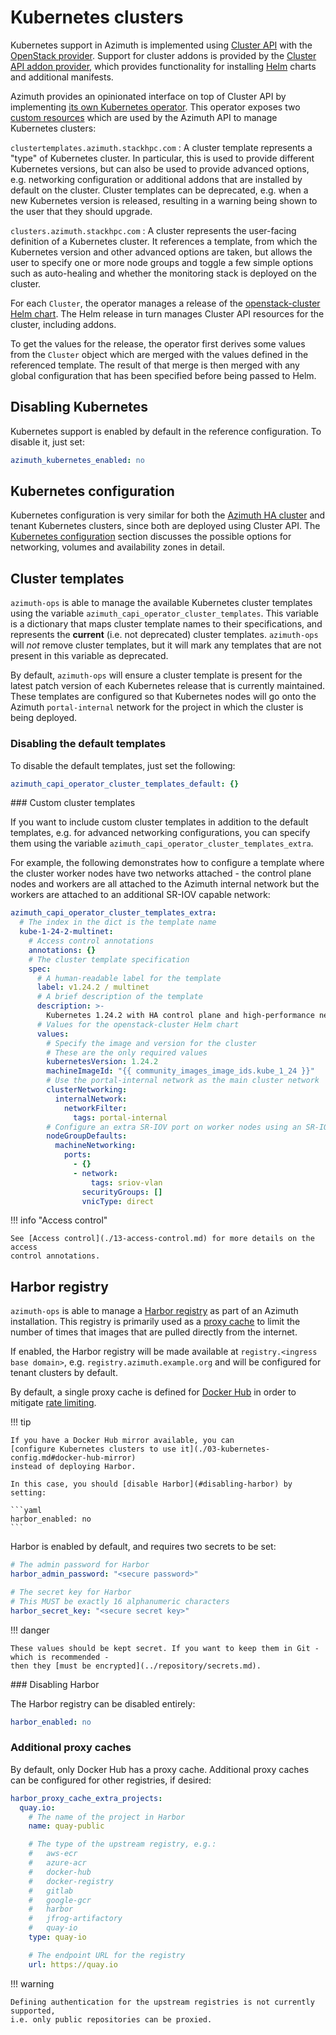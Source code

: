 # Kubernetes clusters

Kubernetes support in Azimuth is implemented using [Cluster API](https://cluster-api.sigs.k8s.io/)
with the [OpenStack provider](https://github.com/kubernetes-sigs/cluster-api-provider-openstack).
Support for cluster addons is provided by the
[Cluster API addon provider](https://github.com/azimuth-cloud/cluster-api-addon-provider), which
provides functionality for installing [Helm](https://helm.sh/) charts and additional manifests.

Azimuth provides an opinionated interface on top of Cluster API by implementing
[its own Kubernetes operator](https://github.com/azimuth-cloud/azimuth-capi-operator).
This operator exposes two
[custom resources](https://kubernetes.io/docs/concepts/extend-kubernetes/api-extension/custom-resources/)
which are used by the Azimuth API to manage Kubernetes clusters:

`clustertemplates.azimuth.stackhpc.com`
: A cluster template represents a "type" of Kubernetes cluster. In particular, this is used
  to provide different Kubernetes versions, but can also be used to provide advanced
  options, e.g. networking configuration or additional addons that are installed by default on
  the cluster. Cluster templates can be deprecated, e.g. when a new Kubernetes version is released,
  resulting in a warning being shown to the user that they should upgrade.

`clusters.azimuth.stackhpc.com`
: A cluster represents the user-facing definition of a Kubernetes cluster. It references a
  template, from which the Kubernetes version and other advanced options are taken, but allows
  the user to specify one or more node groups and toggle a few simple options such as
  auto-healing and whether the monitoring stack is deployed on the cluster.

For each `Cluster`, the operator manages a release of the
[openstack-cluster Helm chart](https://github.com/azimuth-cloud/capi-helm-charts/tree/main/charts/openstack-cluster).
The Helm release in turn manages Cluster API resources for the cluster, including addons.

To get the values for the release, the operator first derives some values from the `Cluster`
object which are merged with the values defined in the referenced template. The result of
that merge is then merged with any global configuration that has been specified before being
passed to Helm.

## Disabling Kubernetes

Kubernetes support is enabled by default in the reference configuration. To disable it, just
set:

```yaml  title="environments/my-site/inventory/group_vars/all/variables.yml"
azimuth_kubernetes_enabled: no
```

## Kubernetes configuration

Kubernetes configuration is very similar for both the
[Azimuth HA cluster](./02-deployment-method.md#highly-available-ha) and tenant Kubernetes
clusters, since both are deployed using Cluster API. The
[Kubernetes configuration](./03-kubernetes-config.md) section discusses the possible options
for networking, volumes and availability zones in detail.

## Cluster templates

`azimuth-ops` is able to manage the available Kubernetes cluster templates using the
variable `azimuth_capi_operator_cluster_templates`. This variable is a dictionary that
maps cluster template names to their specifications, and represents the **current** (i.e.
not deprecated) cluster templates. `azimuth-ops` will *not* remove cluster templates,
but it will mark any templates that are not present in this variable as deprecated.

By default, `azimuth-ops` will ensure a cluster template is present for the latest
patch version of each Kubernetes release that is currently maintained. These templates
are configured so that Kubernetes nodes will go onto the Azimuth `portal-internal`
network for the project in which the cluster is being deployed.

### Disabling the default templates

To disable the default templates, just set the following:

```yaml  title="environments/my-site/inventory/group_vars/all/variables.yml"
azimuth_capi_operator_cluster_templates_default: {}
```

### Custom cluster templates

If you want to include custom cluster templates in addition to the default templates,
e.g. for advanced networking configurations, you can specify them using the variable
`azimuth_capi_operator_cluster_templates_extra`.

For example, the following demonstrates how to configure a template where the cluster
worker nodes have two networks attached - the control plane nodes and workers are all
attached to the Azimuth internal network but the workers are attached to an additional
SR-IOV capable network:

```yaml  title="environments/my-site/inventory/group_vars/all/variables.yml"
azimuth_capi_operator_cluster_templates_extra:
  # The index in the dict is the template name
  kube-1-24-2-multinet:
    # Access control annotations
    annotations: {}
    # The cluster template specification
    spec:
      # A human-readable label for the template
      label: v1.24.2 / multinet
      # A brief description of the template
      description: >-
        Kubernetes 1.24.2 with HA control plane and high-performance networking.
      # Values for the openstack-cluster Helm chart
      values:
        # Specify the image and version for the cluster
        # These are the only required values
        kubernetesVersion: 1.24.2
        machineImageId: "{{ community_images_image_ids.kube_1_24 }}"
        # Use the portal-internal network as the main cluster network
        clusterNetworking:
          internalNetwork:
            networkFilter:
              tags: portal-internal
        # Configure an extra SR-IOV port on worker nodes using an SR-IOV capable network
        nodeGroupDefaults:
          machineNetworking:
            ports:
              - {}
              - network:
                  tags: sriov-vlan
                securityGroups: []
                vnicType: direct
```

!!! info  "Access control"

    See [Access control](./13-access-control.md) for more details on the access
    control annotations.

## Harbor registry

`azimuth-ops` is able to manage a [Harbor registry](https://goharbor.io/) as part of an Azimuth
installation. This registry is primarily used as a
[proxy cache](https://goharbor.io/docs/2.1.0/administration/configure-proxy-cache/)
to limit the number of times that images that are pulled directly from the internet.

If enabled, the Harbor registry will be made available at `registry.<ingress base domain>`,
e.g. `registry.azimuth.example.org` and will be configured for tenant clusters by default.

By default, a single proxy cache is defined for [Docker Hub](https://hub.docker.com/) in order
to mitigate [rate limiting](https://docs.docker.com/docker-hub/download-rate-limit/).

!!! tip

    If you have a Docker Hub mirror available, you can
    [configure Kubernetes clusters to use it](./03-kubernetes-config.md#docker-hub-mirror)
    instead of deploying Harbor.

    In this case, you should [disable Harbor](#disabling-harbor) by setting:

    ```yaml
    harbor_enabled: no
    ```

Harbor is enabled by default, and requires two secrets to be set:

```yaml  title="environments/my-site/inventory/group_vars/all/secrets.yml"
# The admin password for Harbor
harbor_admin_password: "<secure password>"

# The secret key for Harbor
# This MUST be exactly 16 alphanumeric characters
harbor_secret_key: "<secure secret key>"
```

!!! danger

    These values should be kept secret. If you want to keep them in Git - which is recommended -
    then they [must be encrypted](../repository/secrets.md).

### Disabling Harbor

The Harbor registry can be disabled entirely:

```yaml  title="environments/my-site/inventory/group_vars/all/variables.yml"
harbor_enabled: no
```

### Additional proxy caches

By default, only Docker Hub has a proxy cache. Additional proxy caches can be configured
for other registries, if desired:

```yaml  title="environments/my-site/inventory/group_vars/all/variables.yml"
harbor_proxy_cache_extra_projects:
  quay.io:
    # The name of the project in Harbor
    name: quay-public

    # The type of the upstream registry, e.g.:
    #   aws-ecr
    #   azure-acr
    #   docker-hub
    #   docker-registry
    #   gitlab
    #   google-gcr
    #   harbor
    #   jfrog-artifactory
    #   quay-io
    type: quay-io

    # The endpoint URL for the registry
    url: https://quay.io
```

!!! warning

    Defining authentication for the upstream registries is not currently supported,
    i.e. only public repositories can be proxied.
